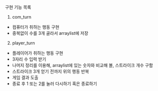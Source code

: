 구현 기능 목록

1. com_turn
- 컴퓨터가 취하는 행동 구현
- 중복없이 수를 3개 골라서 arraylist에 저장

2. player_turn
- 플레이어가 취하는 행동 구현
- 3자리 수 입력 받기
- 나머지 정리를 이용해, arraylist에 있는 숫자와 비교해 볼, 스트라이크 개수 구함
- 스트라이크 3개 얻기 전까지 위의 행동 반복
- 게임 결과 도출
- 종료 후 1 또는 2를 눌러 다시하기 혹은 종료하기